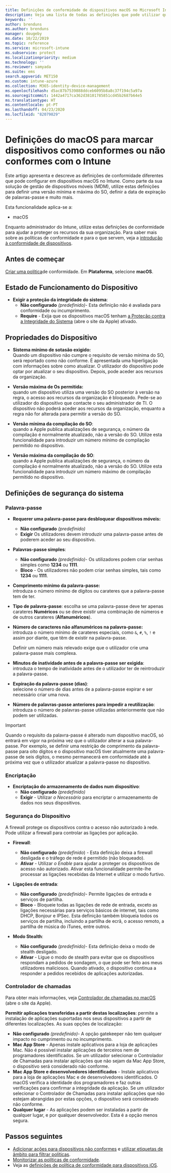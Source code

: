 ```yaml
---
title: Definições de conformidade de dispositivos macOS no Microsoft Intune – Azure | Microsoft Docs
description: Veja uma lista de todas as definições que pode utilizar quando define a conformidade para os seus dispositivos macOS no Microsoft Intune. Exija a proteção de integridade do sistema da Apple, defina as restrições de palavra-passe, exija uma firewall, permita o controlador de chamadas e muito mais.
keywords: ''
author: brenduns
ms.author: brenduns
manager: dougeby
ms.date: 10/22/2019
ms.topic: reference
ms.service: microsoft-intune
ms.subservice: protect
ms.localizationpriority: medium
ms.technology: ''
ms.reviewer: samyada
ms.suite: ems
search.appverid: MET150
ms.custom: intune-azure
ms.collection: M365-identity-device-management
ms.openlocfilehash: d5ac87b7539888ddceb6095b8a8c37f194c5a97a
ms.sourcegitcommit: 1442a4717ca362d38101785851cd45b2687b64e5
ms.translationtype: HT
ms.contentlocale: pt-PT
ms.lasthandoff: 04/23/2020
ms.locfileid: "82079829"
---
```

# <a name="macos-settings-to-mark-devices-as-compliant-or-not-compliant-using-intune"></a>Definições do macOS para marcar dispositivos como conformes ou não conformes com o Intune

Este artigo apresenta e descreve as definições de conformidade diferentes que pode configurar em dispositivos macOS no Intune. Como parte da sua solução de gestão de dispositivos móveis (MDM), utilize estas definições para definir uma versão mínima e máxima do SO, definir a data de expiração de palavras-passe e muito mais.

Esta funcionalidade aplica-se a:

- macOS

Enquanto administrador do Intune, utilize estas definições de conformidade para ajudar a proteger os recursos da sua organização. Para saber mais sobre as políticas de conformidade e para o que servem, veja a [introdução à conformidade de dispositivos](device-compliance-get-started.md).

## <a name="before-you-begin"></a>Antes de começar

[Criar uma política](create-compliance-policy.md#create-the-policy)de conformidade. Em **Plataforma**, selecione **macOS**.

## <a name="device-health"></a>Estado de Funcionamento do Dispositivo

- **Exigir a proteção da integridade do sistema**:  
  - **Não configurado** *(predefinido)*- Esta definição não é avaliada para conformidade ou incumprimento.
  - **Require** - Exija que os dispositivos macOS tenham [a Proteção contra a Integridade do Sistema](https://support.apple.com/HT204899) (abre o site da Apple) ativado.  

## <a name="device-properties"></a>Propriedades do Dispositivo

- **Sistema mínimo de sotasão exigido:**  
  Quando um dispositivo não cumpre o requisito de versão mínima do SO, será reportado como não conforme. É apresentada uma hiperligação com informações sobre como atualizar. O utilizador do dispositivo pode optar por atualizar o seu dispositivo. Depois, pode aceder aos recursos da organização.

- **Versão máxima de Os permitida:**  
  quando um dispositivo utiliza uma versão do SO posterior à versão na regra, o acesso aos recursos da organização é bloqueado. Pede-se ao utilizador do dispositivo que contacte o seu administrador de TI. O dispositivo não poderá aceder aos recursos da organização, enquanto a regra não for alterada para permitir a versão do SO.

- **Versão mínima da compilação do SO**:  
  quando a Apple publica atualizações de segurança, o número da compilação é normalmente atualizado, não a versão do SO. Utilize esta funcionalidade para introduzir um número mínimo de compilação permitido no dispositivo.

- **Versão máxima da compilação do SO**:  
  quando a Apple publica atualizações de segurança, o número da compilação é normalmente atualizado, não a versão do SO. Utilize esta funcionalidade para introduzir um número máximo de compilação permitido no dispositivo.

## <a name="system-security-settings"></a>Definições de segurança do sistema

### <a name="password"></a>Palavra-passe

- **Requerer uma palavra-passe para desbloquear dispositivos móveis:**  
  - **Não configurado** *(predefinido)*
  - **Exigir** Os utilizadores devem introduzir uma palavra-passe antes de poderem aceder ao seu dispositivo.

- **Palavras-passe simples**:  
  - **Não configurado** *(predefinido)*- Os utilizadores podem criar senhas simples como **1234** ou **1111**.
  - **Bloco** - Os utilizadores não podem criar senhas simples, tais como **1234** ou **1111**.

- **Comprimento mínimo da palavra-passe:**  
  introduza o número mínimo de dígitos ou carateres que a palavra-passe tem de ter.

- **Tipo de palavra-passe**: escolha se uma palavra-passe deve ter apenas carateres **Numéricos** ou se deve existir uma combinação de números e de outros carateres (**Alfanuméricos**).

- **Número de caracteres não alfanuméricos na palavra-passe:**  
  introduza o número mínimo de carateres especiais, como `&`, `#`, `%`, `!` e assim por diante, que têm de existir na palavra-passe.

  Definir um número mais relevado exige que o utilizador crie uma palavra-passe mais complexa.

- **Minutos de inatividade antes de a palavra-passe ser exigida**:  
  introduza o tempo de inatividade antes de o utilizador ter de reintroduzir a palavra-passe.

- **Expiração da palavra-passe (dias)**:  
  selecione o número de dias antes de a palavra-passe expirar e ser necessário criar uma nova.

- **Número de palavras-passe anteriores para impedir a reutilização**:  
  introduza o número de palavras-passe utilizadas anteriormente que não podem ser utilizadas.
> [!IMPORTANT]
> Quando o requisito da palavra-passe é alterado num dispositivo macOS, só entrará em vigor na próxima vez que o utilizador alterar a sua palavra-passe. Por exemplo, se definir uma restrição de comprimento da palavra-passe para oito dígitos e o dispositivo macOS tiver atualmente uma palavra-passe de seis dígitos, o mesmo permanecerá em conformidade até à próxima vez que o utilizador atualizar a palavra-passe no dispositivo.

### <a name="encryption"></a>Encriptação

- **Encriptação do armazenamento de dados num dispositivo**:  
  - **Não configurado** *(predefinido)*
  - **Exigir** - Utilizar *o Necessário* para encriptar o armazenamento de dados nos seus dispositivos.

### <a name="device-security"></a>Segurança do Dispositivo

A firewall protege os dispositivos contra o acesso não autorizado à rede. Pode utilizar a firewall para controlar as ligações por aplicação. 

- **Firewall**:  
  - **Não configurado** *(predefinido*) - Esta definição deixa a firewall desligada e o tráfego de rede é permitido (não bloqueado).
  - **Ativar** - Utilizar *o Enable* para ajudar a proteger os dispositivos de acesso não autorizado. Ativar esta funcionalidade permite-lhe processar as ligações recebidas da Internet e utilizar o modo furtivo. 

- **Ligações de entrada**:  
  - **Não configurado** *(predefinido)*- Permite ligações de entrada e serviços de partilha.
  - **Bloco** - Bloqueie todas as ligações de rede de entrada, exceto as ligações necessárias para serviços básicos de internet, tais como DHCP, Bonjour e IPSec. Esta definição também bloqueia todos os serviços de partilha, incluindo a partilha de ecrã, o acesso remoto, a partilha de música do iTunes, entre outros.  

- **Modo Stealth**:  
  - **Não configurado** *(predefinido)*- Esta definição deixa o modo de stealth desligado.
  - **Ativar** - Ligue o modo de stealth para evitar que os dispositivos respondam a pedidos de sondagem, o que pode ser feito aos meus utilizadores maliciosos. Quando ativado, o dispositivo continua a responder a pedidos recebidos de aplicações autorizadas.  

### <a name="gatekeeper"></a>Controlador de chamadas

Para obter mais informações, veja [Controlador de chamadas no macOS](https://support.apple.com/HT202491) (abre o site da Apple).

**Permitir aplicações transferidas a partir destas localizações**: permite a instalação de aplicações suportadas nos seus dispositivos a partir de diferentes localizações. As suas opções de localização:

- **Não configurado** *(predefinido)*- A opção gatekeeper não tem qualquer impacto no cumprimento ou no incumprimento.  
- **Mac App Store** - Apenas instale aplicativos para a loja de aplicações Mac. Não é possível instalar aplicações de terceiros nem de programadores identificados. Se um utilizador selecionar o Controlador de Chamadas para instalar aplicações que não sejam da Mac App Store, o dispositivo será considerado não conforme.
- **Mac App Store e desenvolvedores identificados** - Instale aplicativos para a loja de aplicações Mac e de desenvolvedores identificados. O macOS verifica a identidade dos programadores e faz outras verificações para confirmar a integridade da aplicação. Se um utilizador selecionar o Controlador de Chamadas para instalar aplicações que não estejam abrangidas por estas opções, o dispositivo será considerado não conforme.
- **Qualquer lugar** - As aplicações podem ser instaladas a partir de qualquer lugar, e por qualquer desenvolvedor. Esta é a opção menos segura.
 

## <a name="next-steps"></a>Passos seguintes

- [Adicionar ações para dispositivos não conformes](actions-for-noncompliance.md) e [utilizar etiquetas de âmbito para filtrar políticas](../fundamentals/scope-tags.md).
- [Monitorizar as políticas de conformidade](compliance-policy-monitor.md).
- Veja as [definições de política de conformidade para dispositivos iOS](compliance-policy-create-ios.md).